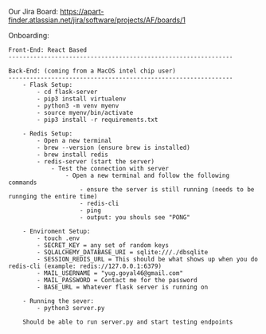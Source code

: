 Our Jira Board: https://apart-finder.atlassian.net/jira/software/projects/AF/boards/1 

Onboarding: 

    Front-End: React Based
    ---------------------------------------------------------------

    Back-End: (coming from a MacOS intel chip user)
    ---------------------------------------------------------------
        - Flask Setup:
            - cd flask-server
            - pip3 install virtualenv
            - python3 -m venv myenv
            - source myenv/bin/activate
            - pip3 install -r requirements.txt

        - Redis Setup:
            - Open a new terminal
            - brew --version (ensure brew is installed)
            - brew install redis
            - redis-server (start the server)
                - Test the connection with server
                    - Open a new terminal and follow the following commands
                        - ensure the server is still running (needs to be runnging the entire time)
                        - redis-cli
                        - ping
                        - output: you shouls see "PONG"

        - Enviroment Setup:
            - touch .env
            - SECRET_KEY = any set of random keys
            - SQLALCHEMY_DATABASE_URI = sqlite:///./dbsqlite
            - SESSION_REDIS_URL = This should be what shows up when you do redis-cli (example: redis://127.0.0.1:6379)
            - MAIL_USERNAME = "yug.goyal46@gmail.com"
            - MAIL_PASSWORD = Contact me for the password
            - BASE_URL = Whatever flask server is running on

        - Running the sever:
            - python3 server.py

        Should be able to run server.py and start testing endpoints




